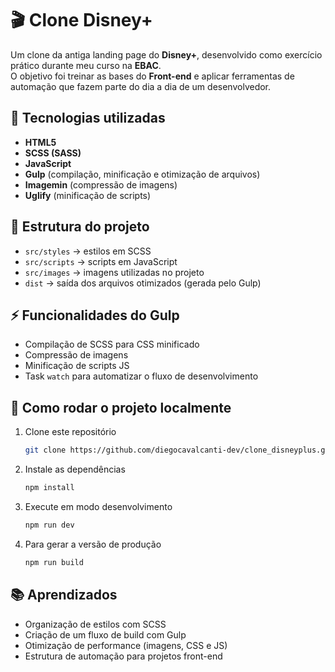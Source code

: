 # 🎬 Clone Disney+

Um clone da antiga landing page do **Disney+**, desenvolvido como exercício prático durante meu curso na **EBAC**.  
O objetivo foi treinar as bases do **Front-end** e aplicar ferramentas de automação que fazem parte do dia a dia de um desenvolvedor.

## 🚀 Tecnologias utilizadas
- **HTML5**
- **SCSS (SASS)**
- **JavaScript**
- **Gulp** (compilação, minificação e otimização de arquivos)
- **Imagemin** (compressão de imagens)
- **Uglify** (minificação de scripts)

## 📂 Estrutura do projeto
- `src/styles` → estilos em SCSS  
- `src/scripts` → scripts em JavaScript  
- `src/images` → imagens utilizadas no projeto  
- `dist` → saída dos arquivos otimizados (gerada pelo Gulp)  

## ⚡ Funcionalidades do Gulp
- Compilação de SCSS para CSS minificado  
- Compressão de imagens  
- Minificação de scripts JS  
- Task `watch` para automatizar o fluxo de desenvolvimento  

## 🔧 Como rodar o projeto localmente
1. Clone este repositório  
   ```bash
   git clone https://github.com/diegocavalcanti-dev/clone_disneyplus.git

2. Instale as dependências
   ```bash
   npm install

3. Execute em modo desenvolvimento
   ```bash
   npm run dev

4. Para gerar a versão de produção
   ```bash
   npm run build

## 📚 Aprendizados
- Organização de estilos com SCSS
- Criação de um fluxo de build com Gulp
- Otimização de performance (imagens, CSS e JS)
- Estrutura de automação para projetos front-end



